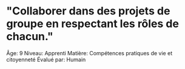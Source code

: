 # "Collaborer dans des projets de groupe en respectant les rôles de chacun."

Âge: 9
Niveau: Apprenti
Matière: Compétences pratiques de vie et citoyenneté
Évalué par: Humain